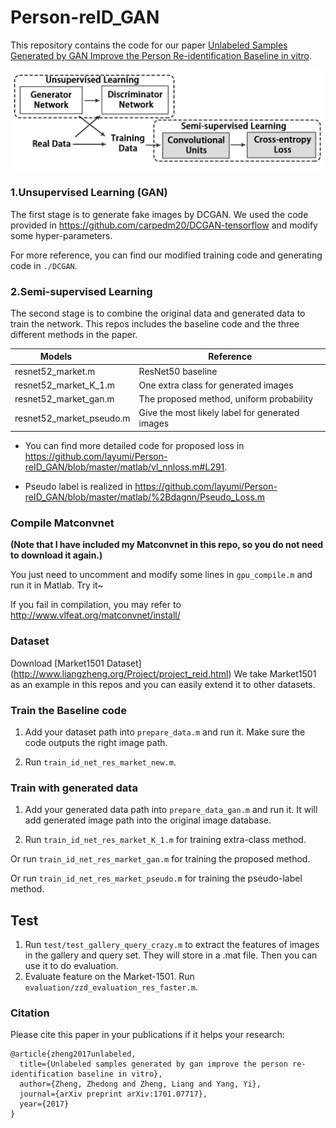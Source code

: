 # Person-reID_GAN
This repository contains the code for our paper [Unlabeled Samples Generated by GAN Improve the Person Re-identification Baseline in vitro](https://arxiv.org/abs/1701.07717).

![](https://github.com/layumi/layumi.github.io/blob/master/images/fulls/gan.jpg)

### 1.Unsupervised Learning (GAN)
The first stage is to generate fake images by DCGAN.
We used the code provided in https://github.com/carpedm20/DCGAN-tensorflow and modify some hyper-parameters.

For more reference, you can find our modified training code and generating code in `./DCGAN`.

### 2.Semi-supervised Learning 
The second stage is to combine the original data and generated data to train the network.
This repos includes the baseline code and the three different methods in the paper.

| Models               | Reference | 
| --------              | -----  | 
| resnet52_market.m        | ResNet50 baseline | 
| resnet52_market_K_1.m    | One extra class for generated images|  
| resnet52_market_gan.m    | The proposed method, uniform probability | 
| resnet52_market_pseudo.m | Give the most likely label for generated images| 

* You can find more detailed code for proposed loss in https://github.com/layumi/Person-reID_GAN/blob/master/matlab/vl_nnloss.m#L291.

* Pseudo label is realized in https://github.com/layumi/Person-reID_GAN/blob/master/matlab/%2Bdagnn/Pseudo_Loss.m


### Compile Matconvnet
**(Note that I have included my Matconvnet in this repo, so you do not need to download it again.)**

You just need to uncomment and modify some lines in `gpu_compile.m` and run it in Matlab. Try it~

If you fail in compilation, you may refer to http://www.vlfeat.org/matconvnet/install/

### Dataset
Download [Market1501 Dataset] (http://www.liangzheng.org/Project/project_reid.html)
We take Market1501 as an example in this repos and you can easily extend it to other datasets.

### Train the Baseline code
1. Add your dataset path into `prepare_data.m` and run it. Make sure the code outputs the right image path.

2. Run `train_id_net_res_market_new.m`. 

### Train with generated data
1. Add your generated data path into `prepare_data_gan.m` and run it. It will add generated image path into the original image database.

2. Run `train_id_net_res_market_K_1.m` for training extra-class method.

Or run `train_id_net_res_market_gan.m` for training the proposed method.

Or run `train_id_net_res_market_pseudo.m` for training the pseudo-label method.

## Test 
1. Run `test/test_gallery_query_crazy.m` to extract the features of images in the gallery and query set. They will store in a .mat file. Then you can use it to do evaluation.
2. Evaluate feature on the Market-1501. Run `evaluation/zzd_evaluation_res_faster.m`.

### Citation
Please cite this paper in your publications if it helps your research:
```
@article{zheng2017unlabeled,
  title={Unlabeled samples generated by gan improve the person re-identification baseline in vitro},
  author={Zheng, Zhedong and Zheng, Liang and Yang, Yi},
  journal={arXiv preprint arXiv:1701.07717},
  year={2017}
}
```
